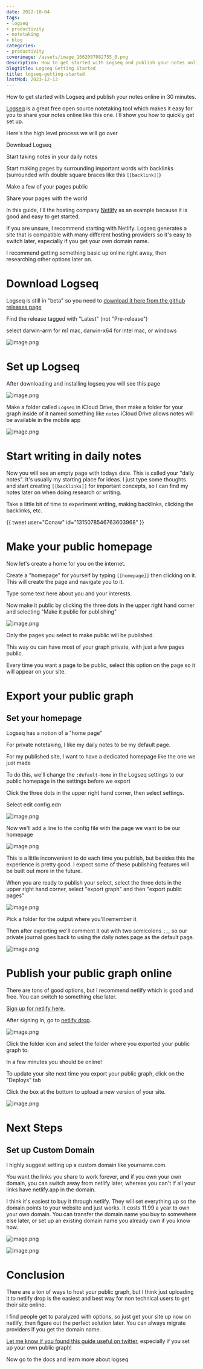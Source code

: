 ```yaml
---
date: 2022-10-04
tags:
- logseq
- productivity
- notetaking
- blog
categories:
- productivity
coverimage: /assets/image_1662087082755_0.png
description: How to get started with Logseq and publish your notes online in 30 minutes.
blogtitle: Logseq Getting Started
title: logseq-getting-started
lastMod: 2023-12-13
---
```

How to get started with Logseq and publish your notes online in 30 minutes.

[Logseq](https://logseq.com/) is a great free open source notetaking tool which makes it easy for you to share your notes online like this one. I'll show you how to quickly get set up.

Here's the high level process we will go over

Download Logseq

Start taking notes in your daily notes

Start making pages by surrounding important words with backlinks (surrounded with double square braces like this `[[backlink]]`)

Make a few of your pages public

Share your pages with the world

In this guide, I'll the hosting company [Netlify](https://netlify.com/) as an example because it is good and easy to get started.

If you are unsure, I recommend starting with Netlify. Logseq generates a site that is compatible with many different hosting providers so it's easy to switch later, especially if you get your own domain name.

I recommend getting something basic up online right away, then researching other options later on.

# Download Logseq


Logseq is still in "beta" so you need to [download it here from the github releases page](https://github.com/logseq/logseq/releases)

Find the release tagged with "Latest" (not "Pre-release")

select darwin-arm for m1 mac, darwin-x64 for intel mac, or windows

![image.png](/assets/image_1662087068660_0.png)

# Set up Logseq


After downloading and installing logseq you will see this page

![image.png](/assets/image_1662087082755_0.png)

Make a folder called `Logseq` in iCloud Drive, then make a folder for your graph inside of it named something like `notes` iCloud Drive allows notes will be available in the mobile app

![image.png](/assets/image_1662087093541_0.png)

# Start writing in daily notes


Now you will see an empty page with todays date. This is called your "daily notes". It's usually my starting place for ideas. I just type some thoughts and start creating `[[backlinks]]` for important concepts, so I can find my notes later on when doing research or writing.

Take a little bit of time to experiment writing, making backlinks, clicking the backlinks, etc.

{{ tweet user="Conaw" id="1315078546763603968" }}

# Make your public homepage


Now let's create a home for you on the internet.

Create a "homepage" for yourself by typing `[[homepage]]` then clicking on it. This will create the page and navigate you to it.

Type some text here about you and your interests.

Now make it public by clicking the three dots in the upper right hand corner and selecting "Make it public for publishing"

![image.png](/assets/image_1662087105153_0.png)

Only the pages you select to make public will be published.

This way ou can have most of your graph private, with just a few pages public.

Every time you want a page to be public, select this option on the page so it will appear on your site.

# Export your public graph


## Set your homepage


Logseq has a notion of a "home page"

For private notetaking, I like my daily notes to be my default page.

For my published site, I want to have a dedicated homepage like the one we just made

To do this, we'll change the `:default-home` in the Logseq settings to our public homepage in the settings before we export

Click the three dots in the upper right hand corner, then select settings.

Select edit config.edn

![image.png](/assets/image_1662087114284_0.png)

Now we'll add a line to the config file with the page we want to be our homepage

![image.png](/assets/image_1662087124359_0.png)

This is a little inconvenient to do each time you publish, but besides this the experience is pretty good. I expect some of these publishing features will be built out more in the future.

When you are ready to publish your select, select the three dots in the upper right hand corner, select "export graph" and then "export public pages"

![image.png](/assets/image_1662087133034_0.png)

Pick a folder for the output where you'll remember it

Then after exporting we'll comment it out with two semicolons `;;`, so our private journal goes back to using the daily notes page as the default page.

![image.png](/assets/image_1662087142333_0.png)

# Publish your public graph online


There are tons of good options, but I recommend netlify which is good and free. You can switch to something else later.

[Sign up for netlify here.](https://app.netlify.com/signup)

After signing in, go to [netlify drop](https://app.netlify.com/drop).

![image.png](/assets/image_1662087153089_0.png)

Click the folder icon and select the folder where you exported your public graph to.

In a few minutes you should be online!

To update your site next time you export your public graph, click on the "Deploys" tab

Click the box at the bottom to upload a new version of your site.

![image.png](/assets/image_1662087164166_0.png)

# Next Steps


## Set up Custom Domain


I highly suggest setting up a custom domain like yourname.com.

You want the links you share to work forever, and if you own your own domain, you can switch away from netlify later, whereas you can't if all your links have netlify.app in the domain.

I think it's easiest to buy it through netlify. They will set everything up so the domain points to your website and just works. It costs 11.99 a year to own your own domain. You can transfer the domain name you buy to somewhere else later, or set up an existing domain name you already own if you know how.

![image.png](/assets/image_1662087175738_0.png)

![image.png](/assets/image_1662087184888_0.png)

# Conclusion


There are a ton of ways to host your public graph, but I think just uploading it to netlify drop is the easiest and best way for non technical users to get their site online.

I find people get to paralyzed with options, so just get your site up now on netlify, then figure out the perfect solution later. You can always migrate providers if you get the domain name.

[Let me know if you found this guide useful on twitter](https://twitter.com/Bsunter),  especially if you set up your own public graph!

Now go to the docs and learn more about logseq
